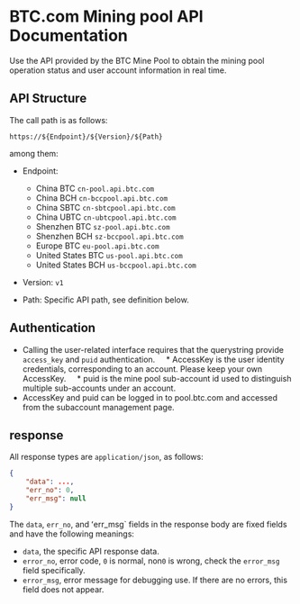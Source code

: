 # BTC.com Mining pool API Documentation

Use the API provided by the BTC Mine Pool to obtain the mining pool operation status and user account information in real time.

## API Structure

The call path is as follows:

`https://${Endpoint}/${Version}/${Path}`

among them:

* Endpoint:
    * China BTC `cn-pool.api.btc.com`
    * China BCH `cn-bccpool.api.btc.com`
    * China SBTC `cn-sbtcpool.api.btc.com`
    * China UBTC `cn-ubtcpool.api.btc.com`
    * Shenzhen BTC `sz-pool.api.btc.com`
    * Shenzhen BCH `sz-bccpool.api.btc.com`
    * Europe BTC `eu-pool.api.btc.com`
    * United States BTC `us-pool.api.btc.com`
    * United States BCH `us-bccpool.api.btc.com`

* Version: `v1`
* Path: Specific API path, see definition below.

## Authentication
* Calling the user-related interface requires that the querystring provide `access_key` and `puid` authentication.
    * AccessKey is the user identity credentials, corresponding to an account. Please keep your own AccessKey.
    * puid is the mine pool sub-account id used to distinguish multiple sub-accounts under an account.
* AccessKey and puid can be logged in to pool.btc.com and accessed from the subaccount management page.

## response

All response types are `application/json`, as follows:

``` json
{
    "data": ...,
    "err_no": 0,
    "err_msg": null
}
```

The `data`, `err_no`, and ʻerr_msg` fields in the response body are fixed fields and have the following meanings:
* `data`, the specific API response data.
* `error_no`, error code, `0` is normal, non`0` is wrong, check the `error_msg` field specifically.
* `error_msg`, error message for debugging use. If there are no errors, this field does not appear.
